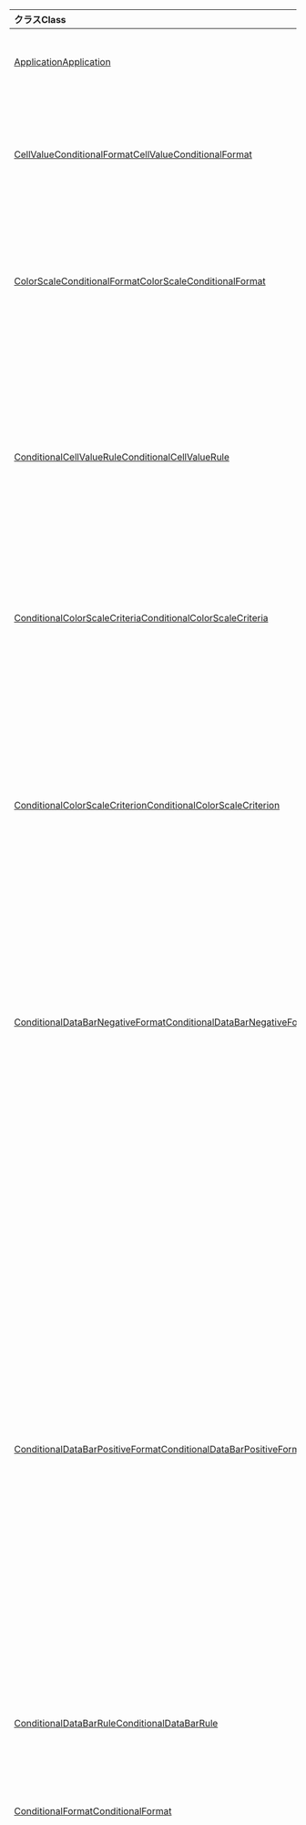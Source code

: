 | <span data-ttu-id="99d11-101">クラス</span><span class="sxs-lookup"><span data-stu-id="99d11-101">Class</span></span> | <span data-ttu-id="99d11-102">フィールド</span><span class="sxs-lookup"><span data-stu-id="99d11-102">Fields</span></span> | <span data-ttu-id="99d11-103">説明</span><span class="sxs-lookup"><span data-stu-id="99d11-103">Description</span></span> |
|:---|:---|:---|
|[<span data-ttu-id="99d11-104">Application</span><span class="sxs-lookup"><span data-stu-id="99d11-104">Application</span></span>](/javascript/api/excel/excel.application)|[<span data-ttu-id="99d11-105">suspendApiCalculationUntilNextSync()</span><span class="sxs-lookup"><span data-stu-id="99d11-105">suspendApiCalculationUntilNextSync()</span></span>](/javascript/api/excel/excel.application#suspendapicalculationuntilnextsync--)|<span data-ttu-id="99d11-106">次の "context.sync()" が呼び出されるまで、計算を中断します。</span><span class="sxs-lookup"><span data-stu-id="99d11-106">Suspends calculation until the next "context.sync()" is called.</span></span>|
|[<span data-ttu-id="99d11-107">CellValueConditionalFormat</span><span class="sxs-lookup"><span data-stu-id="99d11-107">CellValueConditionalFormat</span></span>](/javascript/api/excel/excel.cellvalueconditionalformat)|[<span data-ttu-id="99d11-108">format</span><span class="sxs-lookup"><span data-stu-id="99d11-108">format</span></span>](/javascript/api/excel/excel.cellvalueconditionalformat#format)|<span data-ttu-id="99d11-109">書式設定オブジェクトを返し、条件付き書式のフォント、塗りつぶし、罫線などのプロパティをカプセル化します。</span><span class="sxs-lookup"><span data-stu-id="99d11-109">Returns a format object, encapsulating the conditional formats font, fill, borders, and other properties.</span></span>|
||[<span data-ttu-id="99d11-110">除外</span><span class="sxs-lookup"><span data-stu-id="99d11-110">rule</span></span>](/javascript/api/excel/excel.cellvalueconditionalformat#rule)|<span data-ttu-id="99d11-111">この条件付き書式で Rule オブジェクトを指定します。</span><span class="sxs-lookup"><span data-stu-id="99d11-111">Specifies the Rule object on this conditional format.</span></span>|
|[<span data-ttu-id="99d11-112">ColorScaleConditionalFormat</span><span class="sxs-lookup"><span data-stu-id="99d11-112">ColorScaleConditionalFormat</span></span>](/javascript/api/excel/excel.colorscaleconditionalformat)|[<span data-ttu-id="99d11-113">criteria</span><span class="sxs-lookup"><span data-stu-id="99d11-113">criteria</span></span>](/javascript/api/excel/excel.colorscaleconditionalformat#criteria)|<span data-ttu-id="99d11-114">カラースケールの基準。</span><span class="sxs-lookup"><span data-stu-id="99d11-114">The criteria of the color scale.</span></span>|
||[<span data-ttu-id="99d11-115">threeColorScale</span><span class="sxs-lookup"><span data-stu-id="99d11-115">threeColorScale</span></span>](/javascript/api/excel/excel.colorscaleconditionalformat#threecolorscale)|<span data-ttu-id="99d11-116">True の場合、カラースケールには3つのポイント (最小、中点、最大) が設定されます。それ以外の場合は、2つ (最小、最大) が設定されます。</span><span class="sxs-lookup"><span data-stu-id="99d11-116">If true the color scale will have three points (minimum, midpoint, maximum), otherwise it will have two (minimum, maximum).</span></span>|
|[<span data-ttu-id="99d11-117">ConditionalCellValueRule</span><span class="sxs-lookup"><span data-stu-id="99d11-117">ConditionalCellValueRule</span></span>](/javascript/api/excel/excel.conditionalcellvaluerule)|[<span data-ttu-id="99d11-118">formula1</span><span class="sxs-lookup"><span data-stu-id="99d11-118">formula1</span></span>](/javascript/api/excel/excel.conditionalcellvaluerule#formula1)|<span data-ttu-id="99d11-119">条件付き書式ルールを評価するために必要な場合、数式。</span><span class="sxs-lookup"><span data-stu-id="99d11-119">The formula, if required, to evaluate the conditional format rule on.</span></span>|
||[<span data-ttu-id="99d11-120">formula2</span><span class="sxs-lookup"><span data-stu-id="99d11-120">formula2</span></span>](/javascript/api/excel/excel.conditionalcellvaluerule#formula2)|<span data-ttu-id="99d11-121">条件付き書式ルールを評価するために必要な場合、数式。</span><span class="sxs-lookup"><span data-stu-id="99d11-121">The formula, if required, to evaluate the conditional format rule on.</span></span>|
||[<span data-ttu-id="99d11-122">operator</span><span class="sxs-lookup"><span data-stu-id="99d11-122">operator</span></span>](/javascript/api/excel/excel.conditionalcellvaluerule#operator)|<span data-ttu-id="99d11-123">セル値の条件付き書式の演算子。</span><span class="sxs-lookup"><span data-stu-id="99d11-123">The operator of the cell value conditional format.</span></span>|
|[<span data-ttu-id="99d11-124">ConditionalColorScaleCriteria</span><span class="sxs-lookup"><span data-stu-id="99d11-124">ConditionalColorScaleCriteria</span></span>](/javascript/api/excel/excel.conditionalcolorscalecriteria)|[<span data-ttu-id="99d11-125">maximum</span><span class="sxs-lookup"><span data-stu-id="99d11-125">maximum</span></span>](/javascript/api/excel/excel.conditionalcolorscalecriteria#maximum)|<span data-ttu-id="99d11-126">最大ポイントのカラー スケール条件。</span><span class="sxs-lookup"><span data-stu-id="99d11-126">The maximum point Color Scale Criterion.</span></span>|
||[<span data-ttu-id="99d11-127">地点</span><span class="sxs-lookup"><span data-stu-id="99d11-127">midpoint</span></span>](/javascript/api/excel/excel.conditionalcolorscalecriteria#midpoint)|<span data-ttu-id="99d11-128">カラー スケールが 3 色スケールの場合のカラー スケール条件の中間値。</span><span class="sxs-lookup"><span data-stu-id="99d11-128">The midpoint Color Scale Criterion if the color scale is a 3-color scale.</span></span>|
||[<span data-ttu-id="99d11-129">minimum</span><span class="sxs-lookup"><span data-stu-id="99d11-129">minimum</span></span>](/javascript/api/excel/excel.conditionalcolorscalecriteria#minimum)|<span data-ttu-id="99d11-130">最小ポイントのカラー スケール条件。</span><span class="sxs-lookup"><span data-stu-id="99d11-130">The minimum point Color Scale Criterion.</span></span>|
|[<span data-ttu-id="99d11-131">ConditionalColorScaleCriterion</span><span class="sxs-lookup"><span data-stu-id="99d11-131">ConditionalColorScaleCriterion</span></span>](/javascript/api/excel/excel.conditionalcolorscalecriterion)|[<span data-ttu-id="99d11-132">color</span><span class="sxs-lookup"><span data-stu-id="99d11-132">color</span></span>](/javascript/api/excel/excel.conditionalcolorscalecriterion#color)|<span data-ttu-id="99d11-133">カラースケールの色の HTML カラーコード表現 (#FF0000、赤を表すなど)。</span><span class="sxs-lookup"><span data-stu-id="99d11-133">HTML color code representation of the color scale color (e.g., #FF0000 represents Red).</span></span>|
||[<span data-ttu-id="99d11-134">formula</span><span class="sxs-lookup"><span data-stu-id="99d11-134">formula</span></span>](/javascript/api/excel/excel.conditionalcolorscalecriterion#formula)|<span data-ttu-id="99d11-135">数値、数式、(型が LowestValue の場合は) null。</span><span class="sxs-lookup"><span data-stu-id="99d11-135">A number, a formula, or null (if Type is LowestValue).</span></span>|
||[<span data-ttu-id="99d11-136">type</span><span class="sxs-lookup"><span data-stu-id="99d11-136">type</span></span>](/javascript/api/excel/excel.conditionalcolorscalecriterion#type)|<span data-ttu-id="99d11-137">条件式の基準となる条件式を指定します。</span><span class="sxs-lookup"><span data-stu-id="99d11-137">What the criterion conditional formula should be based on.</span></span>|
|[<span data-ttu-id="99d11-138">ConditionalDataBarNegativeFormat</span><span class="sxs-lookup"><span data-stu-id="99d11-138">ConditionalDataBarNegativeFormat</span></span>](/javascript/api/excel/excel.conditionaldatabarnegativeformat)|[<span data-ttu-id="99d11-139">borderColor</span><span class="sxs-lookup"><span data-stu-id="99d11-139">borderColor</span></span>](/javascript/api/excel/excel.conditionaldatabarnegativeformat#bordercolor)|<span data-ttu-id="99d11-140">境界線の色を表す HTML カラー コード。形式は #RRGGBB (例:"FFA500")、または名前付きの HTML 色 (例: 「オレンジ」) です。</span><span class="sxs-lookup"><span data-stu-id="99d11-140">HTML color code representing the color of the border line, of the form #RRGGBB (e.g., "FFA500") or as a named HTML color (e.g., "orange").</span></span>|
||[<span data-ttu-id="99d11-141">fillColor</span><span class="sxs-lookup"><span data-stu-id="99d11-141">fillColor</span></span>](/javascript/api/excel/excel.conditionaldatabarnegativeformat#fillcolor)|<span data-ttu-id="99d11-142">塗りつぶし色を表す HTML カラーコード ("FFA500" など)、または名前付き #RRGGBB の HTML 色 (例: "オレンジ")。</span><span class="sxs-lookup"><span data-stu-id="99d11-142">HTML color code representing the fill color, of the form #RRGGBB (e.g., "FFA500") or as a named HTML color (e.g., "orange").</span></span>|
||[<span data-ttu-id="99d11-143">matchPositiveBorderColor</span><span class="sxs-lookup"><span data-stu-id="99d11-143">matchPositiveBorderColor</span></span>](/javascript/api/excel/excel.conditionaldatabarnegativeformat#matchpositivebordercolor)|<span data-ttu-id="99d11-144">負の DataBar の境界線の色が正の DataBar と同じかどうかを指定します。</span><span class="sxs-lookup"><span data-stu-id="99d11-144">Specifies if the negative DataBar has the same border color as the positive DataBar.</span></span>|
||[<span data-ttu-id="99d11-145">matchPositiveFillColor</span><span class="sxs-lookup"><span data-stu-id="99d11-145">matchPositiveFillColor</span></span>](/javascript/api/excel/excel.conditionaldatabarnegativeformat#matchpositivefillcolor)|<span data-ttu-id="99d11-146">負の DataBar の塗りつぶし色が正の DataBar と同じであるかどうかを指定します。</span><span class="sxs-lookup"><span data-stu-id="99d11-146">Specifies if the negative DataBar has the same fill color as the positive DataBar.</span></span>|
|[<span data-ttu-id="99d11-147">ConditionalDataBarPositiveFormat</span><span class="sxs-lookup"><span data-stu-id="99d11-147">ConditionalDataBarPositiveFormat</span></span>](/javascript/api/excel/excel.conditionaldatabarpositiveformat)|[<span data-ttu-id="99d11-148">borderColor</span><span class="sxs-lookup"><span data-stu-id="99d11-148">borderColor</span></span>](/javascript/api/excel/excel.conditionaldatabarpositiveformat#bordercolor)|<span data-ttu-id="99d11-149">境界線の色を表す HTML カラー コード。形式は #RRGGBB (例:"FFA500")、または名前付きの HTML 色 (例: 「オレンジ」) です。</span><span class="sxs-lookup"><span data-stu-id="99d11-149">HTML color code representing the color of the border line, of the form #RRGGBB (e.g., "FFA500") or as a named HTML color (e.g., "orange").</span></span>|
||[<span data-ttu-id="99d11-150">fillColor</span><span class="sxs-lookup"><span data-stu-id="99d11-150">fillColor</span></span>](/javascript/api/excel/excel.conditionaldatabarpositiveformat#fillcolor)|<span data-ttu-id="99d11-151">塗りつぶし色を表す HTML カラーコード ("FFA500" など)、または名前付き #RRGGBB の HTML 色 (例: "オレンジ")。</span><span class="sxs-lookup"><span data-stu-id="99d11-151">HTML color code representing the fill color, of the form #RRGGBB (e.g., "FFA500") or as a named HTML color (e.g., "orange").</span></span>|
||[<span data-ttu-id="99d11-152">gradientFill</span><span class="sxs-lookup"><span data-stu-id="99d11-152">gradientFill</span></span>](/javascript/api/excel/excel.conditionaldatabarpositiveformat#gradientfill)|<span data-ttu-id="99d11-153">DataBar にグラデーションがあるかどうかを指定します。</span><span class="sxs-lookup"><span data-stu-id="99d11-153">Specifies if the DataBar has a gradient.</span></span>|
|[<span data-ttu-id="99d11-154">ConditionalDataBarRule</span><span class="sxs-lookup"><span data-stu-id="99d11-154">ConditionalDataBarRule</span></span>](/javascript/api/excel/excel.conditionaldatabarrule)|[<span data-ttu-id="99d11-155">formula</span><span class="sxs-lookup"><span data-stu-id="99d11-155">formula</span></span>](/javascript/api/excel/excel.conditionaldatabarrule#formula)|<span data-ttu-id="99d11-156">databar のルールを評価するために必要な場合、数式。</span><span class="sxs-lookup"><span data-stu-id="99d11-156">The formula, if required, to evaluate the databar rule on.</span></span>|
||[<span data-ttu-id="99d11-157">type</span><span class="sxs-lookup"><span data-stu-id="99d11-157">type</span></span>](/javascript/api/excel/excel.conditionaldatabarrule#type)|<span data-ttu-id="99d11-158">Databar のルールの種類。</span><span class="sxs-lookup"><span data-stu-id="99d11-158">The type of rule for the databar.</span></span>|
|[<span data-ttu-id="99d11-159">ConditionalFormat</span><span class="sxs-lookup"><span data-stu-id="99d11-159">ConditionalFormat</span></span>](/javascript/api/excel/excel.conditionalformat)|[<span data-ttu-id="99d11-160">delete()</span><span class="sxs-lookup"><span data-stu-id="99d11-160">delete()</span></span>](/javascript/api/excel/excel.conditionalformat#delete--)|<span data-ttu-id="99d11-161">この条件付き書式を削除します。</span><span class="sxs-lookup"><span data-stu-id="99d11-161">Deletes this conditional format.</span></span>|
||[<span data-ttu-id="99d11-162">getRange()</span><span class="sxs-lookup"><span data-stu-id="99d11-162">getRange()</span></span>](/javascript/api/excel/excel.conditionalformat#getrange--)|<span data-ttu-id="99d11-163">条件付き書式が適用された範囲を返す。</span><span class="sxs-lookup"><span data-stu-id="99d11-163">Returns the range the conditonal format is applied to.</span></span>|
||[<span data-ttu-id="99d11-164">getRangeOrNullObject()</span><span class="sxs-lookup"><span data-stu-id="99d11-164">getRangeOrNullObject()</span></span>](/javascript/api/excel/excel.conditionalformat#getrangeornullobject--)|<span data-ttu-id="99d11-165">Conditonal 書式が適用される範囲を返します。または、複数の範囲に条件付き書式が適用されている場合は、null オブジェクトを返します。</span><span class="sxs-lookup"><span data-stu-id="99d11-165">Returns the range the conditonal format is applied to, or a null object if the conditional format is applied to multiple ranges.</span></span>|
||[<span data-ttu-id="99d11-166">priority</span><span class="sxs-lookup"><span data-stu-id="99d11-166">priority</span></span>](/javascript/api/excel/excel.conditionalformat#priority)|<span data-ttu-id="99d11-167">この条件付き書式が現在存在している条件付き書式コレクション内の優先度 (またはインデックス)。</span><span class="sxs-lookup"><span data-stu-id="99d11-167">The priority (or index) within the conditional format collection that this conditional format currently exists in.</span></span>|
||[<span data-ttu-id="99d11-168">cellValue</span><span class="sxs-lookup"><span data-stu-id="99d11-168">cellValue</span></span>](/javascript/api/excel/excel.conditionalformat#cellvalue)|<span data-ttu-id="99d11-169">現在の条件付き書式が CellValue 型の場合は、セル値の条件付き書式プロパティを返します。</span><span class="sxs-lookup"><span data-stu-id="99d11-169">Returns the cell value conditional format properties if the current conditional format is a CellValue type.</span></span>|
||[<span data-ttu-id="99d11-170">cellValueOrNullObject</span><span class="sxs-lookup"><span data-stu-id="99d11-170">cellValueOrNullObject</span></span>](/javascript/api/excel/excel.conditionalformat#cellvalueornullobject)|<span data-ttu-id="99d11-171">現在の条件付き書式が CellValue 型の場合は、セル値の条件付き書式プロパティを返します。</span><span class="sxs-lookup"><span data-stu-id="99d11-171">Returns the cell value conditional format properties if the current conditional format is a CellValue type.</span></span>|
||[<span data-ttu-id="99d11-172">colorScale</span><span class="sxs-lookup"><span data-stu-id="99d11-172">colorScale</span></span>](/javascript/api/excel/excel.conditionalformat#colorscale)|<span data-ttu-id="99d11-173">現在の条件付き書式が ColorScale 型の場合は、ColorScale 条件付き書式プロパティを返します。</span><span class="sxs-lookup"><span data-stu-id="99d11-173">Returns the ColorScale conditional format properties if the current conditional format is an ColorScale type.</span></span>|
||[<span data-ttu-id="99d11-174">colorScaleOrNullObject</span><span class="sxs-lookup"><span data-stu-id="99d11-174">colorScaleOrNullObject</span></span>](/javascript/api/excel/excel.conditionalformat#colorscaleornullobject)|<span data-ttu-id="99d11-175">現在の条件付き書式が ColorScale 型の場合は、ColorScale 条件付き書式プロパティを返します。</span><span class="sxs-lookup"><span data-stu-id="99d11-175">Returns the ColorScale conditional format properties if the current conditional format is an ColorScale type.</span></span>|
||[<span data-ttu-id="99d11-176">配色</span><span class="sxs-lookup"><span data-stu-id="99d11-176">custom</span></span>](/javascript/api/excel/excel.conditionalformat#custom)|<span data-ttu-id="99d11-177">現在の条件付き書式がカスタム型の場合は、カスタムの条件付き書式プロパティを返します。</span><span class="sxs-lookup"><span data-stu-id="99d11-177">Returns the custom conditional format properties if the current conditional format is a custom type.</span></span>|
||[<span data-ttu-id="99d11-178">customOrNullObject</span><span class="sxs-lookup"><span data-stu-id="99d11-178">customOrNullObject</span></span>](/javascript/api/excel/excel.conditionalformat#customornullobject)|<span data-ttu-id="99d11-179">現在の条件付き書式がカスタム型の場合は、カスタムの条件付き書式プロパティを返します。</span><span class="sxs-lookup"><span data-stu-id="99d11-179">Returns the custom conditional format properties if the current conditional format is a custom type.</span></span>|
||[<span data-ttu-id="99d11-180">dataBar</span><span class="sxs-lookup"><span data-stu-id="99d11-180">dataBar</span></span>](/javascript/api/excel/excel.conditionalformat#databar)|<span data-ttu-id="99d11-181">現在の条件付き書式がデータバーの場合、データバーのプロパティを返します。</span><span class="sxs-lookup"><span data-stu-id="99d11-181">Returns the data bar properties if the current conditional format is a data bar.</span></span>|
||[<span data-ttu-id="99d11-182">dataBarOrNullObject</span><span class="sxs-lookup"><span data-stu-id="99d11-182">dataBarOrNullObject</span></span>](/javascript/api/excel/excel.conditionalformat#databarornullobject)|<span data-ttu-id="99d11-183">現在の条件付き書式がデータバーの場合、データバーのプロパティを返します。</span><span class="sxs-lookup"><span data-stu-id="99d11-183">Returns the data bar properties if the current conditional format is a data bar.</span></span>|
||[<span data-ttu-id="99d11-184">iconSet</span><span class="sxs-lookup"><span data-stu-id="99d11-184">iconSet</span></span>](/javascript/api/excel/excel.conditionalformat#iconset)|<span data-ttu-id="99d11-185">現在の条件付き書式が IconSet 型の場合は、IconSet 条件付き書式プロパティを返します。</span><span class="sxs-lookup"><span data-stu-id="99d11-185">Returns the IconSet conditional format properties if the current conditional format is an IconSet type.</span></span>|
||[<span data-ttu-id="99d11-186">iconSetOrNullObject</span><span class="sxs-lookup"><span data-stu-id="99d11-186">iconSetOrNullObject</span></span>](/javascript/api/excel/excel.conditionalformat#iconsetornullobject)|<span data-ttu-id="99d11-187">現在の条件付き書式が IconSet 型の場合は、IconSet 条件付き書式プロパティを返します。</span><span class="sxs-lookup"><span data-stu-id="99d11-187">Returns the IconSet conditional format properties if the current conditional format is an IconSet type.</span></span>|
||[<span data-ttu-id="99d11-188">id</span><span class="sxs-lookup"><span data-stu-id="99d11-188">id</span></span>](/javascript/api/excel/excel.conditionalformat#id)|<span data-ttu-id="99d11-189">現在の ConditionalFormatCollection 内での条件付き書式の優先順位。</span><span class="sxs-lookup"><span data-stu-id="99d11-189">The Priority of the Conditional Format within the current ConditionalFormatCollection.</span></span>|
||[<span data-ttu-id="99d11-190">3-d</span><span class="sxs-lookup"><span data-stu-id="99d11-190">preset</span></span>](/javascript/api/excel/excel.conditionalformat#preset)|<span data-ttu-id="99d11-191">事前設定の条件の条件付き書式を返します。</span><span class="sxs-lookup"><span data-stu-id="99d11-191">Returns the preset criteria conditional format.</span></span>|
||[<span data-ttu-id="99d11-192">presetOrNullObject</span><span class="sxs-lookup"><span data-stu-id="99d11-192">presetOrNullObject</span></span>](/javascript/api/excel/excel.conditionalformat#presetornullobject)|<span data-ttu-id="99d11-193">事前設定の条件の条件付き書式を返します。</span><span class="sxs-lookup"><span data-stu-id="99d11-193">Returns the preset criteria conditional format.</span></span>|
||[<span data-ttu-id="99d11-194">textComparison</span><span class="sxs-lookup"><span data-stu-id="99d11-194">textComparison</span></span>](/javascript/api/excel/excel.conditionalformat#textcomparison)|<span data-ttu-id="99d11-195">現在の条件付き書式がテキスト型の場合、特定のテキスト条件付き書式プロパティを返します。</span><span class="sxs-lookup"><span data-stu-id="99d11-195">Returns the specific text conditional format properties if the current conditional format is a text type.</span></span>|
||[<span data-ttu-id="99d11-196">textComparisonOrNullObject</span><span class="sxs-lookup"><span data-stu-id="99d11-196">textComparisonOrNullObject</span></span>](/javascript/api/excel/excel.conditionalformat#textcomparisonornullobject)|<span data-ttu-id="99d11-197">現在の条件付き書式がテキスト型の場合、特定のテキスト条件付き書式プロパティを返します。</span><span class="sxs-lookup"><span data-stu-id="99d11-197">Returns the specific text conditional format properties if the current conditional format is a text type.</span></span>|
||[<span data-ttu-id="99d11-198">topBottom</span><span class="sxs-lookup"><span data-stu-id="99d11-198">topBottom</span></span>](/javascript/api/excel/excel.conditionalformat#topbottom)|<span data-ttu-id="99d11-199">現在の条件付き書式が TopBottom 型の場合、上位/下位条件付き書式プロパティを返します。</span><span class="sxs-lookup"><span data-stu-id="99d11-199">Returns the Top/Bottom conditional format properties if the current conditional format is an TopBottom type.</span></span>|
||[<span data-ttu-id="99d11-200">topBottomOrNullObject</span><span class="sxs-lookup"><span data-stu-id="99d11-200">topBottomOrNullObject</span></span>](/javascript/api/excel/excel.conditionalformat#topbottomornullobject)|<span data-ttu-id="99d11-201">現在の条件付き書式が TopBottom 型の場合、上位/下位条件付き書式プロパティを返します。</span><span class="sxs-lookup"><span data-stu-id="99d11-201">Returns the Top/Bottom conditional format properties if the current conditional format is an TopBottom type.</span></span>|
||[<span data-ttu-id="99d11-202">type</span><span class="sxs-lookup"><span data-stu-id="99d11-202">type</span></span>](/javascript/api/excel/excel.conditionalformat#type)|<span data-ttu-id="99d11-203">条件付き書式の種類を指定します。</span><span class="sxs-lookup"><span data-stu-id="99d11-203">A type of conditional format.</span></span>|
||[<span data-ttu-id="99d11-204">stopIfTrue</span><span class="sxs-lookup"><span data-stu-id="99d11-204">stopIfTrue</span></span>](/javascript/api/excel/excel.conditionalformat#stopiftrue)|<span data-ttu-id="99d11-205">この条件付き書式の条件が満たされた場合、優先順位の低い書式はそのセルに影響を及ぼしません。</span><span class="sxs-lookup"><span data-stu-id="99d11-205">If the conditions of this conditional format are met, no lower-priority formats shall take effect on that cell.</span></span>|
|[<span data-ttu-id="99d11-206">ConditionalFormatCollection</span><span class="sxs-lookup"><span data-stu-id="99d11-206">ConditionalFormatCollection</span></span>](/javascript/api/excel/excel.conditionalformatcollection)|[<span data-ttu-id="99d11-207">追加 (種類: ConditionalFormatType)</span><span class="sxs-lookup"><span data-stu-id="99d11-207">add(type: Excel.ConditionalFormatType)</span></span>](/javascript/api/excel/excel.conditionalformatcollection#add-type-)|<span data-ttu-id="99d11-208">新しい条件付き書式をコレクションの先頭/最上位の優先度に追加します。</span><span class="sxs-lookup"><span data-stu-id="99d11-208">Adds a new conditional format to the collection at the first/top priority.</span></span>|
||[<span data-ttu-id="99d11-209">clearAll ()</span><span class="sxs-lookup"><span data-stu-id="99d11-209">clearAll()</span></span>](/javascript/api/excel/excel.conditionalformatcollection#clearall--)|<span data-ttu-id="99d11-210">現在指定している範囲でアクティブなすべての条件付き書式をクリアする。</span><span class="sxs-lookup"><span data-stu-id="99d11-210">Clears all conditional formats active on the current specified range.</span></span>|
||[<span data-ttu-id="99d11-211">getCount()</span><span class="sxs-lookup"><span data-stu-id="99d11-211">getCount()</span></span>](/javascript/api/excel/excel.conditionalformatcollection#getcount--)|<span data-ttu-id="99d11-212">ブック内の条件付き書式の数を返します。</span><span class="sxs-lookup"><span data-stu-id="99d11-212">Returns the number of conditional formats in the workbook.</span></span>|
||[<span data-ttu-id="99d11-213">getItem(id: string)</span><span class="sxs-lookup"><span data-stu-id="99d11-213">getItem(id: string)</span></span>](/javascript/api/excel/excel.conditionalformatcollection#getitem-id-)|<span data-ttu-id="99d11-214">指定された ID に対応する条件付き書式を返します。</span><span class="sxs-lookup"><span data-stu-id="99d11-214">Returns a conditional format for the given ID.</span></span>|
||[<span data-ttu-id="99d11-215">getItemAt(index: number)</span><span class="sxs-lookup"><span data-stu-id="99d11-215">getItemAt(index: number)</span></span>](/javascript/api/excel/excel.conditionalformatcollection#getitemat-index-)|<span data-ttu-id="99d11-216">指定されたインデックスに条件付き書式を返します。</span><span class="sxs-lookup"><span data-stu-id="99d11-216">Returns a conditional format at the given index.</span></span>|
||[<span data-ttu-id="99d11-217">items</span><span class="sxs-lookup"><span data-stu-id="99d11-217">items</span></span>](/javascript/api/excel/excel.conditionalformatcollection#items)|<span data-ttu-id="99d11-218">このコレクション内に読み込まれた子アイテムを取得します。</span><span class="sxs-lookup"><span data-stu-id="99d11-218">Gets the loaded child items in this collection.</span></span>|
|[<span data-ttu-id="99d11-219">ConditionalFormatRule</span><span class="sxs-lookup"><span data-stu-id="99d11-219">ConditionalFormatRule</span></span>](/javascript/api/excel/excel.conditionalformatrule)|[<span data-ttu-id="99d11-220">formula</span><span class="sxs-lookup"><span data-stu-id="99d11-220">formula</span></span>](/javascript/api/excel/excel.conditionalformatrule#formula)|<span data-ttu-id="99d11-221">条件付き書式ルールを評価するために必要な場合、数式。</span><span class="sxs-lookup"><span data-stu-id="99d11-221">The formula, if required, to evaluate the conditional format rule on.</span></span>|
||[<span data-ttu-id="99d11-222">formulaLocal</span><span class="sxs-lookup"><span data-stu-id="99d11-222">formulaLocal</span></span>](/javascript/api/excel/excel.conditionalformatrule#formulalocal)|<span data-ttu-id="99d11-223">ユーザーの言語で条件付き書式ルールを評価するために必要な場合、数式。</span><span class="sxs-lookup"><span data-stu-id="99d11-223">The formula, if required, to evaluate the conditional format rule on in the user's language.</span></span>|
||[<span data-ttu-id="99d11-224">formulaR1C1</span><span class="sxs-lookup"><span data-stu-id="99d11-224">formulaR1C1</span></span>](/javascript/api/excel/excel.conditionalformatrule#formular1c1)|<span data-ttu-id="99d11-225">R1C1 形式の表記法で条件付き書式ルールを評価するために必要な場合、数式。</span><span class="sxs-lookup"><span data-stu-id="99d11-225">The formula, if required, to evaluate the conditional format rule on in R1C1-style notation.</span></span>|
|[<span data-ttu-id="99d11-226">ConditionalIconCriterion</span><span class="sxs-lookup"><span data-stu-id="99d11-226">ConditionalIconCriterion</span></span>](/javascript/api/excel/excel.conditionaliconcriterion)|[<span data-ttu-id="99d11-227">customIcon</span><span class="sxs-lookup"><span data-stu-id="99d11-227">customIcon</span></span>](/javascript/api/excel/excel.conditionaliconcriterion#customicon)|<span data-ttu-id="99d11-228">既定の IconSet と異なる場合は現在の条件のカスタム アイコン、そうでない場合は null が返されます。</span><span class="sxs-lookup"><span data-stu-id="99d11-228">The custom icon for the current criterion if different from the default IconSet, else null will be returned.</span></span>|
||[<span data-ttu-id="99d11-229">formula</span><span class="sxs-lookup"><span data-stu-id="99d11-229">formula</span></span>](/javascript/api/excel/excel.conditionaliconcriterion#formula)|<span data-ttu-id="99d11-230">種類によっては数値または数式。</span><span class="sxs-lookup"><span data-stu-id="99d11-230">A number or a formula depending on the type.</span></span>|
||[<span data-ttu-id="99d11-231">operator</span><span class="sxs-lookup"><span data-stu-id="99d11-231">operator</span></span>](/javascript/api/excel/excel.conditionaliconcriterion#operator)|<span data-ttu-id="99d11-232">アイコンの条件付き書式のルールの種類ごとに、GreaterThan または GreaterThanOrEqual。</span><span class="sxs-lookup"><span data-stu-id="99d11-232">GreaterThan or GreaterThanOrEqual for each of the rule type for the Icon conditional format.</span></span>|
||[<span data-ttu-id="99d11-233">type</span><span class="sxs-lookup"><span data-stu-id="99d11-233">type</span></span>](/javascript/api/excel/excel.conditionaliconcriterion#type)|<span data-ttu-id="99d11-234">アイコンの条件式は次のものに基づいています。</span><span class="sxs-lookup"><span data-stu-id="99d11-234">What the icon conditional formula should be based on.</span></span>|
|[<span data-ttu-id="99d11-235">ConditionalPresetCriteriaRule</span><span class="sxs-lookup"><span data-stu-id="99d11-235">ConditionalPresetCriteriaRule</span></span>](/javascript/api/excel/excel.conditionalpresetcriteriarule)|[<span data-ttu-id="99d11-236">条件</span><span class="sxs-lookup"><span data-stu-id="99d11-236">criterion</span></span>](/javascript/api/excel/excel.conditionalpresetcriteriarule#criterion)|<span data-ttu-id="99d11-237">条件付き書式の条件を指定します。</span><span class="sxs-lookup"><span data-stu-id="99d11-237">The criterion of the conditional format.</span></span>|
|[<span data-ttu-id="99d11-238">ConditionalRangeBorder</span><span class="sxs-lookup"><span data-stu-id="99d11-238">ConditionalRangeBorder</span></span>](/javascript/api/excel/excel.conditionalrangeborder)|[<span data-ttu-id="99d11-239">color</span><span class="sxs-lookup"><span data-stu-id="99d11-239">color</span></span>](/javascript/api/excel/excel.conditionalrangeborder#color)|<span data-ttu-id="99d11-240">境界線の色を表す HTML カラー コード。形式は #RRGGBB (例:"FFA500")、または名前付きの HTML 色 (例: 「オレンジ」) です。</span><span class="sxs-lookup"><span data-stu-id="99d11-240">HTML color code representing the color of the border line, of the form #RRGGBB (e.g., "FFA500") or as a named HTML color (e.g., "orange").</span></span>|
||[<span data-ttu-id="99d11-241">sideIndex</span><span class="sxs-lookup"><span data-stu-id="99d11-241">sideIndex</span></span>](/javascript/api/excel/excel.conditionalrangeborder#sideindex)|<span data-ttu-id="99d11-242">罫線の特定の辺を表す定数値。</span><span class="sxs-lookup"><span data-stu-id="99d11-242">Constant value that indicates the specific side of the border.</span></span>|
||[<span data-ttu-id="99d11-243">style</span><span class="sxs-lookup"><span data-stu-id="99d11-243">style</span></span>](/javascript/api/excel/excel.conditionalrangeborder#style)|<span data-ttu-id="99d11-244">罫線の線スタイルを指定する、線スタイル定数のいずれか 1 つ。</span><span class="sxs-lookup"><span data-stu-id="99d11-244">One of the constants of line style specifying the line style for the border.</span></span>|
|[<span data-ttu-id="99d11-245">ConditionalRangeBorderCollection</span><span class="sxs-lookup"><span data-stu-id="99d11-245">ConditionalRangeBorderCollection</span></span>](/javascript/api/excel/excel.conditionalrangebordercollection)|[<span data-ttu-id="99d11-246">getItem (index: Excel. ConditionalRangeBorderIndex)</span><span class="sxs-lookup"><span data-stu-id="99d11-246">getItem(index: Excel.ConditionalRangeBorderIndex)</span></span>](/javascript/api/excel/excel.conditionalrangebordercollection#getitem-index-)|<span data-ttu-id="99d11-247">オブジェクトの名前を使用して、境界線オブジェクトを取得します。</span><span class="sxs-lookup"><span data-stu-id="99d11-247">Gets a border object using its name.</span></span>|
||[<span data-ttu-id="99d11-248">getItemAt(index: number)</span><span class="sxs-lookup"><span data-stu-id="99d11-248">getItemAt(index: number)</span></span>](/javascript/api/excel/excel.conditionalrangebordercollection#getitemat-index-)|<span data-ttu-id="99d11-249">オブジェクトのインデックスを使用して、境界線オブジェクトを取得します。</span><span class="sxs-lookup"><span data-stu-id="99d11-249">Gets a border object using its index.</span></span>|
||[<span data-ttu-id="99d11-250">bottom</span><span class="sxs-lookup"><span data-stu-id="99d11-250">bottom</span></span>](/javascript/api/excel/excel.conditionalrangebordercollection#bottom)|<span data-ttu-id="99d11-251">下罫線を取得します。</span><span class="sxs-lookup"><span data-stu-id="99d11-251">Gets the bottom border.</span></span>|
||[<span data-ttu-id="99d11-252">count</span><span class="sxs-lookup"><span data-stu-id="99d11-252">count</span></span>](/javascript/api/excel/excel.conditionalrangebordercollection#count)|<span data-ttu-id="99d11-253">コレクションに含まれる境界線オブジェクトの数。</span><span class="sxs-lookup"><span data-stu-id="99d11-253">Number of border objects in the collection.</span></span>|
||[<span data-ttu-id="99d11-254">items</span><span class="sxs-lookup"><span data-stu-id="99d11-254">items</span></span>](/javascript/api/excel/excel.conditionalrangebordercollection#items)|<span data-ttu-id="99d11-255">このコレクション内に読み込まれた子アイテムを取得します。</span><span class="sxs-lookup"><span data-stu-id="99d11-255">Gets the loaded child items in this collection.</span></span>|
||[<span data-ttu-id="99d11-256">left</span><span class="sxs-lookup"><span data-stu-id="99d11-256">left</span></span>](/javascript/api/excel/excel.conditionalrangebordercollection#left)|<span data-ttu-id="99d11-257">左罫線を取得します。</span><span class="sxs-lookup"><span data-stu-id="99d11-257">Gets the left border.</span></span>|
||[<span data-ttu-id="99d11-258">right</span><span class="sxs-lookup"><span data-stu-id="99d11-258">right</span></span>](/javascript/api/excel/excel.conditionalrangebordercollection#right)|<span data-ttu-id="99d11-259">右罫線を取得します。</span><span class="sxs-lookup"><span data-stu-id="99d11-259">Gets the right border.</span></span>|
||[<span data-ttu-id="99d11-260">top</span><span class="sxs-lookup"><span data-stu-id="99d11-260">top</span></span>](/javascript/api/excel/excel.conditionalrangebordercollection#top)|<span data-ttu-id="99d11-261">上罫線を取得します。</span><span class="sxs-lookup"><span data-stu-id="99d11-261">Gets the top border.</span></span>|
|[<span data-ttu-id="99d11-262">ConditionalRangeFill</span><span class="sxs-lookup"><span data-stu-id="99d11-262">ConditionalRangeFill</span></span>](/javascript/api/excel/excel.conditionalrangefill)|[<span data-ttu-id="99d11-263">clear()</span><span class="sxs-lookup"><span data-stu-id="99d11-263">clear()</span></span>](/javascript/api/excel/excel.conditionalrangefill#clear--)|<span data-ttu-id="99d11-264">塗りつぶしをリセットします。</span><span class="sxs-lookup"><span data-stu-id="99d11-264">Resets the fill.</span></span>|
||[<span data-ttu-id="99d11-265">color</span><span class="sxs-lookup"><span data-stu-id="99d11-265">color</span></span>](/javascript/api/excel/excel.conditionalrangefill#color)|<span data-ttu-id="99d11-266">フォーム #RRGGBB ("FFA500" など) の塗りつぶしの色を表す HTML カラーコード、または名前付きの HTML 色 (例: "オレンジ")。</span><span class="sxs-lookup"><span data-stu-id="99d11-266">HTML color code representing the color of the fill, of the form #RRGGBB (e.g., "FFA500") or as a named HTML color (e.g., "orange").</span></span>|
|[<span data-ttu-id="99d11-267">ConditionalRangeFont</span><span class="sxs-lookup"><span data-stu-id="99d11-267">ConditionalRangeFont</span></span>](/javascript/api/excel/excel.conditionalrangefont)|[<span data-ttu-id="99d11-268">bold</span><span class="sxs-lookup"><span data-stu-id="99d11-268">bold</span></span>](/javascript/api/excel/excel.conditionalrangefont#bold)|<span data-ttu-id="99d11-269">フォントを太字にするかどうかを指定します。</span><span class="sxs-lookup"><span data-stu-id="99d11-269">Specifies if the font is bold.</span></span>|
||[<span data-ttu-id="99d11-270">clear()</span><span class="sxs-lookup"><span data-stu-id="99d11-270">clear()</span></span>](/javascript/api/excel/excel.conditionalrangefont#clear--)|<span data-ttu-id="99d11-271">フォントの書式設定をリセットします。</span><span class="sxs-lookup"><span data-stu-id="99d11-271">Resets the font formats.</span></span>|
||[<span data-ttu-id="99d11-272">color</span><span class="sxs-lookup"><span data-stu-id="99d11-272">color</span></span>](/javascript/api/excel/excel.conditionalrangefont#color)|<span data-ttu-id="99d11-273">テキストの色の HTML カラーコード表現 (#FF0000、赤を表すなど)。</span><span class="sxs-lookup"><span data-stu-id="99d11-273">HTML color code representation of the text color (e.g., #FF0000 represents Red).</span></span>|
||[<span data-ttu-id="99d11-274">italic</span><span class="sxs-lookup"><span data-stu-id="99d11-274">italic</span></span>](/javascript/api/excel/excel.conditionalrangefont#italic)|<span data-ttu-id="99d11-275">フォントを斜体にするかどうかを指定します。</span><span class="sxs-lookup"><span data-stu-id="99d11-275">Specifies if the font is italic.</span></span>|
||[<span data-ttu-id="99d11-276">strikethrough</span><span class="sxs-lookup"><span data-stu-id="99d11-276">strikethrough</span></span>](/javascript/api/excel/excel.conditionalrangefont#strikethrough)|<span data-ttu-id="99d11-277">フォントの取り消し線の状態を指定します。</span><span class="sxs-lookup"><span data-stu-id="99d11-277">Specifies the strikethrough status of the font.</span></span>|
||[<span data-ttu-id="99d11-278">underline</span><span class="sxs-lookup"><span data-stu-id="99d11-278">underline</span></span>](/javascript/api/excel/excel.conditionalrangefont#underline)|<span data-ttu-id="99d11-279">フォントに適用する下線の種類を設定します。</span><span class="sxs-lookup"><span data-stu-id="99d11-279">The type of underline applied to the font.</span></span>|
|[<span data-ttu-id="99d11-280">ConditionalRangeFormat</span><span class="sxs-lookup"><span data-stu-id="99d11-280">ConditionalRangeFormat</span></span>](/javascript/api/excel/excel.conditionalrangeformat)|[<span data-ttu-id="99d11-281">numberFormat</span><span class="sxs-lookup"><span data-stu-id="99d11-281">numberFormat</span></span>](/javascript/api/excel/excel.conditionalrangeformat#numberformat)|<span data-ttu-id="99d11-282">指定された範囲の Excel の数値書式コードを表します。</span><span class="sxs-lookup"><span data-stu-id="99d11-282">Represents Excel's number format code for the given range.</span></span>|
||[<span data-ttu-id="99d11-283">borders</span><span class="sxs-lookup"><span data-stu-id="99d11-283">borders</span></span>](/javascript/api/excel/excel.conditionalrangeformat#borders)|<span data-ttu-id="99d11-284">条件付き書式の範囲全体に適用される border オブジェクトのコレクションです。</span><span class="sxs-lookup"><span data-stu-id="99d11-284">Collection of border objects that apply to the overall conditional format range.</span></span>|
||[<span data-ttu-id="99d11-285">fill</span><span class="sxs-lookup"><span data-stu-id="99d11-285">fill</span></span>](/javascript/api/excel/excel.conditionalrangeformat#fill)|<span data-ttu-id="99d11-286">条件付き書式の範囲全体で定義される fill オブジェクトを返します。</span><span class="sxs-lookup"><span data-stu-id="99d11-286">Returns the fill object defined on the overall conditional format range.</span></span>|
||[<span data-ttu-id="99d11-287">font</span><span class="sxs-lookup"><span data-stu-id="99d11-287">font</span></span>](/javascript/api/excel/excel.conditionalrangeformat#font)|<span data-ttu-id="99d11-288">条件付き書式の範囲全体で定義される font オブジェクトを返します。</span><span class="sxs-lookup"><span data-stu-id="99d11-288">Returns the font object defined on the overall conditional format range.</span></span>|
|[<span data-ttu-id="99d11-289">ConditionalTextComparisonRule</span><span class="sxs-lookup"><span data-stu-id="99d11-289">ConditionalTextComparisonRule</span></span>](/javascript/api/excel/excel.conditionaltextcomparisonrule)|[<span data-ttu-id="99d11-290">operator</span><span class="sxs-lookup"><span data-stu-id="99d11-290">operator</span></span>](/javascript/api/excel/excel.conditionaltextcomparisonrule#operator)|<span data-ttu-id="99d11-291">テキスト条件付き書式の演算子を指定します。</span><span class="sxs-lookup"><span data-stu-id="99d11-291">The operator of the text conditional format.</span></span>|
||[<span data-ttu-id="99d11-292">text</span><span class="sxs-lookup"><span data-stu-id="99d11-292">text</span></span>](/javascript/api/excel/excel.conditionaltextcomparisonrule#text)|<span data-ttu-id="99d11-293">条件付き書式のテキスト値。</span><span class="sxs-lookup"><span data-stu-id="99d11-293">The Text value of conditional format.</span></span>|
|[<span data-ttu-id="99d11-294">ConditionalTopBottomRule</span><span class="sxs-lookup"><span data-stu-id="99d11-294">ConditionalTopBottomRule</span></span>](/javascript/api/excel/excel.conditionaltopbottomrule)|[<span data-ttu-id="99d11-295">rank</span><span class="sxs-lookup"><span data-stu-id="99d11-295">rank</span></span>](/javascript/api/excel/excel.conditionaltopbottomrule#rank)|<span data-ttu-id="99d11-296">数値のランクに対する 1 から 1000、またはパーセントのランクに対する 1 から 100 のランク。</span><span class="sxs-lookup"><span data-stu-id="99d11-296">The rank between 1 and 1000 for numeric ranks or 1 and 100 for percent ranks.</span></span>|
||[<span data-ttu-id="99d11-297">type</span><span class="sxs-lookup"><span data-stu-id="99d11-297">type</span></span>](/javascript/api/excel/excel.conditionaltopbottomrule#type)|<span data-ttu-id="99d11-298">上位または下位のランクに基づいて値を書式設定します。</span><span class="sxs-lookup"><span data-stu-id="99d11-298">Format values based on the top or bottom rank.</span></span>|
|[<span data-ttu-id="99d11-299">CustomConditionalFormat</span><span class="sxs-lookup"><span data-stu-id="99d11-299">CustomConditionalFormat</span></span>](/javascript/api/excel/excel.customconditionalformat)|[<span data-ttu-id="99d11-300">format</span><span class="sxs-lookup"><span data-stu-id="99d11-300">format</span></span>](/javascript/api/excel/excel.customconditionalformat#format)|<span data-ttu-id="99d11-301">書式設定オブジェクトを返し、条件付き書式のフォント、塗りつぶし、罫線などのプロパティをカプセル化します。</span><span class="sxs-lookup"><span data-stu-id="99d11-301">Returns a format object, encapsulating the conditional formats font, fill, borders, and other properties.</span></span>|
||[<span data-ttu-id="99d11-302">除外</span><span class="sxs-lookup"><span data-stu-id="99d11-302">rule</span></span>](/javascript/api/excel/excel.customconditionalformat#rule)|<span data-ttu-id="99d11-303">この条件付き書式で Rule オブジェクトを指定します。</span><span class="sxs-lookup"><span data-stu-id="99d11-303">Specifies the Rule object on this conditional format.</span></span>|
|[<span data-ttu-id="99d11-304">DataBarConditionalFormat</span><span class="sxs-lookup"><span data-stu-id="99d11-304">DataBarConditionalFormat</span></span>](/javascript/api/excel/excel.databarconditionalformat)|[<span data-ttu-id="99d11-305">axisColor</span><span class="sxs-lookup"><span data-stu-id="99d11-305">axisColor</span></span>](/javascript/api/excel/excel.databarconditionalformat#axiscolor)|<span data-ttu-id="99d11-306">フォーム #RRGGBB の軸線の色を表す HTML カラーコード ("FFA500" など) または名前付きの HTML 色 (例: "オレンジ")。</span><span class="sxs-lookup"><span data-stu-id="99d11-306">HTML color code representing the color of the Axis line, of the form #RRGGBB (e.g., "FFA500") or as a named HTML color (e.g., "orange").</span></span>|
||[<span data-ttu-id="99d11-307">軸書式</span><span class="sxs-lookup"><span data-stu-id="99d11-307">axisFormat</span></span>](/javascript/api/excel/excel.databarconditionalformat#axisformat)|<span data-ttu-id="99d11-308">Excel データバーの軸をどのように判別するかを表します。</span><span class="sxs-lookup"><span data-stu-id="99d11-308">Representation of how the axis is determined for an Excel data bar.</span></span>|
||[<span data-ttu-id="99d11-309">barDirection</span><span class="sxs-lookup"><span data-stu-id="99d11-309">barDirection</span></span>](/javascript/api/excel/excel.databarconditionalformat#bardirection)|<span data-ttu-id="99d11-310">データバーのグラフィックスの基準となる方向を指定します。</span><span class="sxs-lookup"><span data-stu-id="99d11-310">Specifies the direction that the data bar graphic should be based on.</span></span>|
||[<span data-ttu-id="99d11-311">小 Boundrule</span><span class="sxs-lookup"><span data-stu-id="99d11-311">lowerBoundRule</span></span>](/javascript/api/excel/excel.databarconditionalformat#lowerboundrule)|<span data-ttu-id="99d11-312">データ バーの下限値 (および該当する場合はその計算方法) を構成するルール。</span><span class="sxs-lookup"><span data-stu-id="99d11-312">The rule for what consistutes the lower bound (and how to calculate it, if applicable) for a data bar.</span></span>|
||[<span data-ttu-id="99d11-313">negativeFormat</span><span class="sxs-lookup"><span data-stu-id="99d11-313">negativeFormat</span></span>](/javascript/api/excel/excel.databarconditionalformat#negativeformat)|<span data-ttu-id="99d11-314">Excel データバーの軸の左側にあるすべての値の表現。</span><span class="sxs-lookup"><span data-stu-id="99d11-314">Representation of all values to the left of the axis in an Excel data bar.</span></span>|
||[<span data-ttu-id="99d11-315">positiveFormat</span><span class="sxs-lookup"><span data-stu-id="99d11-315">positiveFormat</span></span>](/javascript/api/excel/excel.databarconditionalformat#positiveformat)|<span data-ttu-id="99d11-316">Excel データバーの軸の右側にあるすべての値の表現。</span><span class="sxs-lookup"><span data-stu-id="99d11-316">Representation of all values to the right of the axis in an Excel data bar.</span></span>|
||[<span data-ttu-id="99d11-317">Showます Aronly</span><span class="sxs-lookup"><span data-stu-id="99d11-317">showDataBarOnly</span></span>](/javascript/api/excel/excel.databarconditionalformat#showdatabaronly)|<span data-ttu-id="99d11-318">true の場合、データ バーが適用されているセルの値を非表示にします。</span><span class="sxs-lookup"><span data-stu-id="99d11-318">If true, hides the values from the cells where the data bar is applied.</span></span>|
||[<span data-ttu-id="99d11-319">upperBoundRule</span><span class="sxs-lookup"><span data-stu-id="99d11-319">upperBoundRule</span></span>](/javascript/api/excel/excel.databarconditionalformat#upperboundrule)|<span data-ttu-id="99d11-320">データ バーの上限値 (および該当する場合はその計算方法) を構成するルール。</span><span class="sxs-lookup"><span data-stu-id="99d11-320">The rule for what constitutes the upper bound (and how to calculate it, if applicable) for a data bar.</span></span>|
|[<span data-ttu-id="99d11-321">IconSetConditionalFormat</span><span class="sxs-lookup"><span data-stu-id="99d11-321">IconSetConditionalFormat</span></span>](/javascript/api/excel/excel.iconsetconditionalformat)|[<span data-ttu-id="99d11-322">criteria</span><span class="sxs-lookup"><span data-stu-id="99d11-322">criteria</span></span>](/javascript/api/excel/excel.iconsetconditionalformat#criteria)|<span data-ttu-id="99d11-323">ルールの条件および IconSets の配列と、条件付きアイコンのユーザー設定のアイコン。</span><span class="sxs-lookup"><span data-stu-id="99d11-323">An array of Criteria and IconSets for the rules and potential custom icons for conditional icons.</span></span>|
||[<span data-ttu-id="99d11-324">reverseIconOrder</span><span class="sxs-lookup"><span data-stu-id="99d11-324">reverseIconOrder</span></span>](/javascript/api/excel/excel.iconsetconditionalformat#reverseiconorder)|<span data-ttu-id="99d11-325">True の場合は、IconSet のアイコンオーダーを逆にします。</span><span class="sxs-lookup"><span data-stu-id="99d11-325">If true, reverses the icon orders for the IconSet.</span></span>|
||[<span data-ttu-id="99d11-326">showIconOnly</span><span class="sxs-lookup"><span data-stu-id="99d11-326">showIconOnly</span></span>](/javascript/api/excel/excel.iconsetconditionalformat#showicononly)|<span data-ttu-id="99d11-327">true の場合、値は非表示にされて、アイコンのみが表示されます。</span><span class="sxs-lookup"><span data-stu-id="99d11-327">If true, hides the values and only shows icons.</span></span>|
||[<span data-ttu-id="99d11-328">style</span><span class="sxs-lookup"><span data-stu-id="99d11-328">style</span></span>](/javascript/api/excel/excel.iconsetconditionalformat#style)|<span data-ttu-id="99d11-329">設定すると、条件付き書式の IconSet オプションが表示されます。</span><span class="sxs-lookup"><span data-stu-id="99d11-329">If set, displays the IconSet option for the conditional format.</span></span>|
|[<span data-ttu-id="99d11-330">PresetCriteriaConditionalFormat</span><span class="sxs-lookup"><span data-stu-id="99d11-330">PresetCriteriaConditionalFormat</span></span>](/javascript/api/excel/excel.presetcriteriaconditionalformat)|[<span data-ttu-id="99d11-331">format</span><span class="sxs-lookup"><span data-stu-id="99d11-331">format</span></span>](/javascript/api/excel/excel.presetcriteriaconditionalformat#format)|<span data-ttu-id="99d11-332">書式設定オブジェクトを返し、条件付き書式のフォント、塗りつぶし、罫線などのプロパティをカプセル化します。</span><span class="sxs-lookup"><span data-stu-id="99d11-332">Returns a format object, encapsulating the conditional formats font, fill, borders, and other properties.</span></span>|
||[<span data-ttu-id="99d11-333">除外</span><span class="sxs-lookup"><span data-stu-id="99d11-333">rule</span></span>](/javascript/api/excel/excel.presetcriteriaconditionalformat#rule)|<span data-ttu-id="99d11-334">条件付き書式のルール。</span><span class="sxs-lookup"><span data-stu-id="99d11-334">The rule of the conditional format.</span></span>|
|[<span data-ttu-id="99d11-335">Range</span><span class="sxs-lookup"><span data-stu-id="99d11-335">Range</span></span>](/javascript/api/excel/excel.range)|[<span data-ttu-id="99d11-336">calculate()</span><span class="sxs-lookup"><span data-stu-id="99d11-336">calculate()</span></span>](/javascript/api/excel/excel.range#calculate--)|<span data-ttu-id="99d11-337">ワークシート上のセルの範囲を計算します。</span><span class="sxs-lookup"><span data-stu-id="99d11-337">Calculates a range of cells on a worksheet.</span></span>|
||[<span data-ttu-id="99d11-338">conditionalFormats</span><span class="sxs-lookup"><span data-stu-id="99d11-338">conditionalFormats</span></span>](/javascript/api/excel/excel.range#conditionalformats)|<span data-ttu-id="99d11-339">範囲と交差する ConditionalFormats のコレクションです。</span><span class="sxs-lookup"><span data-stu-id="99d11-339">The collection of ConditionalFormats that intersect the range.</span></span>|
|[<span data-ttu-id="99d11-340">TextConditionalFormat</span><span class="sxs-lookup"><span data-stu-id="99d11-340">TextConditionalFormat</span></span>](/javascript/api/excel/excel.textconditionalformat)|[<span data-ttu-id="99d11-341">format</span><span class="sxs-lookup"><span data-stu-id="99d11-341">format</span></span>](/javascript/api/excel/excel.textconditionalformat#format)|<span data-ttu-id="99d11-342">書式設定オブジェクトを返し、条件付き書式のフォント、塗りつぶし、罫線などのプロパティをカプセル化します。</span><span class="sxs-lookup"><span data-stu-id="99d11-342">Returns a format object, encapsulating the conditional formats font, fill, borders, and other properties.</span></span>|
||[<span data-ttu-id="99d11-343">除外</span><span class="sxs-lookup"><span data-stu-id="99d11-343">rule</span></span>](/javascript/api/excel/excel.textconditionalformat#rule)|<span data-ttu-id="99d11-344">条件付き書式のルール。</span><span class="sxs-lookup"><span data-stu-id="99d11-344">The rule of the conditional format.</span></span>|
|[<span data-ttu-id="99d11-345">TopBottomConditionalFormat</span><span class="sxs-lookup"><span data-stu-id="99d11-345">TopBottomConditionalFormat</span></span>](/javascript/api/excel/excel.topbottomconditionalformat)|[<span data-ttu-id="99d11-346">format</span><span class="sxs-lookup"><span data-stu-id="99d11-346">format</span></span>](/javascript/api/excel/excel.topbottomconditionalformat#format)|<span data-ttu-id="99d11-347">書式設定オブジェクトを返し、条件付き書式のフォント、塗りつぶし、罫線などのプロパティをカプセル化します。</span><span class="sxs-lookup"><span data-stu-id="99d11-347">Returns a format object, encapsulating the conditional formats font, fill, borders, and other properties.</span></span>|
||[<span data-ttu-id="99d11-348">除外</span><span class="sxs-lookup"><span data-stu-id="99d11-348">rule</span></span>](/javascript/api/excel/excel.topbottomconditionalformat#rule)|<span data-ttu-id="99d11-349">上位/下位条件付き書式の条件を指定します。</span><span class="sxs-lookup"><span data-stu-id="99d11-349">The criteria of the Top/Bottom conditional format.</span></span>|
|[<span data-ttu-id="99d11-350">Worksheet</span><span class="sxs-lookup"><span data-stu-id="99d11-350">Worksheet</span></span>](/javascript/api/excel/excel.worksheet)|[<span data-ttu-id="99d11-351">calculate (markAllDirty: boolean)</span><span class="sxs-lookup"><span data-stu-id="99d11-351">calculate(markAllDirty: boolean)</span></span>](/javascript/api/excel/excel.worksheet#calculate-markalldirty-)|<span data-ttu-id="99d11-352">ワークシート上のすべてのセルを計算します。</span><span class="sxs-lookup"><span data-stu-id="99d11-352">Calculates all cells on a worksheet.</span></span>|
